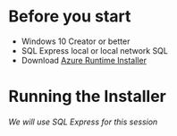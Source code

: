 # Before you start
- Windows 10 Creator or better
- SQL Express local or local network SQL
- Download [Azure Runtime Installer](https://aka.ms/azafrv2)
# Running the Installer
###### We will use SQL Express for this session

